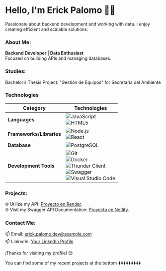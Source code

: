 # Hello, I'm Erick Palomo 👋🏽  
Passionate about backend development and working with data. I enjoy creating efficient and scalable solutions.  

### About Me:
**Backend Developer | Data Enthusiast**  
Focused on building APIs and managing databases.  

### Studies:
Bachelor’s Thesis Project: "Gestión de Equipos" for Secretaría del Ambiente  

### Technologies  

| **Category**        | **Technologies**                                                                                     |
|----------------------|-----------------------------------------------------------------------------------------------------|
| **Languages**        | ![JavaScript](https://img.shields.io/badge/-JavaScript-F7DF1E?logo=javascript&logoColor=black) <br> ![HTML5](https://img.shields.io/badge/-HTML5-E34F26?logo=html5&logoColor=white)  |
| **Frameworks/Libraries** | ![Node.js](https://img.shields.io/badge/-Node.js-339933?logo=node.js&logoColor=white) <br> ![React](https://img.shields.io/badge/-React-61DAFB?logo=react&logoColor=black)     |
| **Database**         | ![PostgreSQL](https://img.shields.io/badge/-PostgreSQL-336791?logo=postgresql&logoColor=white)                                            |
| **Development Tools**| ![Git](https://img.shields.io/badge/-Git-F05032?logo=git&logoColor=white) <br> ![Docker](https://img.shields.io/badge/-Docker-2496ED?logo=docker&logoColor=white) <br> ![Thunder Client](https://img.shields.io/badge/-Thunder_Client-FFCB2D?logoColor=black) <br> ![Swagger](https://img.shields.io/badge/-Swagger-85EA2D?logo=swagger&logoColor=black) <br> ![Visual Studio Code](https://img.shields.io/badge/-VS_Code-007ACC?logo=visual-studio-code&logoColor=white) |

### Projects:
🌐 Utilize my API: [Proyecto en Render](https://gestion-equiposarea21.onrender.com).  
🌐 Visit my Swagger API Documentation: [Proyecto en Netlify](https://deploysawgger.netlify.app/).  

### Contact Me:
📫 Email: erick.palomo.dev@example.com  
📫 LinkedIn: [Your LinkedIn Profile](https://www.linkedin.com/)  

¡Thanks for visiting my profile! 😊  

You can find some of my recent projects at the bottom ⬇️⬇️⬇️⬇️⬇️⬇️⬇️⬇️⬇️  
